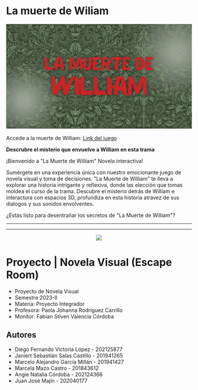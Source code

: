 # La muerte de Wiliam
<img src='/public/assets/images/La muerte de William.png'>
<p>
Accede a la muerte de William: <a href="https://escape-room-vert.vercel.app" target="_blank">Link del juego</a>
  
<b>Descrubre el misterio que envuelve a William en esta trama</b>

¡Bienvenido a "La Muerte de William" Novela interactiva!

Sumérgete en una experiencia única con nuestro emocionante juego de novela visual y toma de decisiones. "La Muerte de William" te lleva a explorar una historia intrigante y reflexiva, donde las elección que tomas moldea el curso de la trama. Descubre el misterio detrás de William e interactura con espacios 3D, profundiza en esta historia atravez de sus dialogos y sus sonidos envolventes.

¿Estás listo para desentrañar los secretos de "La Muerte de William"?

</p>

<hr>


<hr>

<p align='center'>
  <img width='200' heigth='225' src='https://user-images.githubusercontent.com/62605744/171186764-43f7aae0-81a9-4b6e-b4ce-af963564eafb.png'>
</p>

# Proyecto | Novela Visual (Escape Room)
- Proyecto de Novela Visual
- Semestre 2023-II
- Materia: Proyecto Integrador
- Profesora: Paola Johanna Rodríguez Carrillo
- Monitor: Fabian Stiven Valencia Córdoba

## Autores
- Diego Fernando Victoria López - 202125877
- Janiert Sebastián Salas Castillo - 201941265
- Marcelo Alejandro García Millán - 201941427
- Marcela Mazo Castro - 201843612
- Angie Natalia Córdoba - 202124366
- Juan José Majín - 202040177
